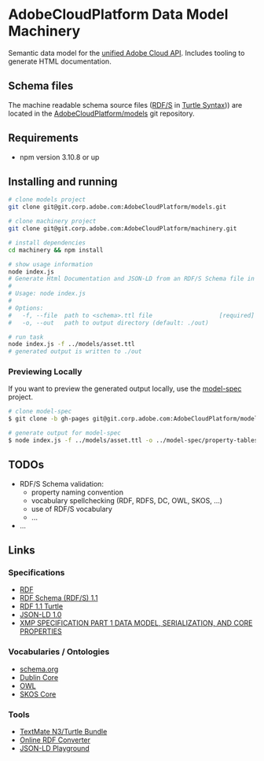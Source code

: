 # AdobeCloudPlatform Data Model Machinery

Semantic data model for the [unified Adobe Cloud API](https://wiki.corp.adobe.com/display/ctooperations/Content+and+Data+Workstream). Includes tooling to generate HTML documentation.

## Schema files

The machine readable schema source files ([RDF/S](https://www.w3.org/TR/rdf-schema/) in [Turtle Syntax](https://www.w3.org/TR/turtle/))) are located in the [AdobeCloudPlatform/models](https://git.corp.adobe.com/AdobeCloudPlatform/models) git repository.

## Requirements

- npm version 3.10.8 or up

## Installing and running

```bash
# clone models project
git clone git@git.corp.adobe.com:AdobeCloudPlatform/models.git

# clone machinery project
git clone git@git.corp.adobe.com:AdobeCloudPlatform/machinery.git

# install dependencies
cd machinery && npm install

# show usage information
node index.js
# Generate Html Documentation and JSON-LD from an RDF/S Schema file in Turtle Syntax.
#
# Usage: node index.js
#
# Options:
#   -f, --file  path to <schema>.ttl file                   [required]
#   -o, --out   path to output directory (default: ./out)

# run task
node index.js -f ../models/asset.ttl 
# generated output is written to ./out
```

### Previewing Locally

If you want to preview the generated output locally, use the [model-spec](https://git.corp.adobe.com/AdobeCloudPlatform/model-spec) project.

```bash
# clone model-spec
$ git clone -b gh-pages git@git.corp.adobe.com:AdobeCloudPlatform/model-spec.git

# generate output for model-spec
$ node index.js -f ../models/asset.ttl -o ../model-spec/property-tables
```

## TODOs

* RDF/S Schema validation:
  * property naming convention
  * vocabulary spellchecking (RDF, RDFS, DC, OWL, SKOS, ...) 
  * use of RDF/S vocabulary
  * ...
* ...

## Links

### Specifications

* [RDF](https://www.w3.org/RDF/)
* [RDF Schema (RDF/S) 1.1](https://www.w3.org/TR/rdf-schema/)
* [RDF 1.1 Turtle](https://www.w3.org/TR/turtle/)
* [JSON-LD 1.0](https://www.w3.org/TR/json-ld/)
* [XMP SPECIFICATION PART 1 DATA MODEL, SERIALIZATION, AND CORE PROPERTIES](http://wwwimages.adobe.com/content/dam/Adobe/en/devnet/xmp/pdfs/XMP%20SDK%20Release%20cc-2014-12/XMPSpecificationPart1.pdf)

### Vocabularies / Ontologies

* [schema.org](http://schema.org)
* [Dublin Core](http://dublincore.org/)
* [OWL](http://www.w3.org/TR/2009/REC-owl2-overview-20091027/)
* [SKOS Core](http://www.w3.org/TR/2009/REC-skos-reference-20090818/)

### Tools

* [TextMate N3/Turtle Bundle](https://github.com/peta/turtle.tmbundle)
* [Online RDF Converter](http://www.easyrdf.org/converter)
* [JSON-LD Playground](http://json-ld.org/playground/)
